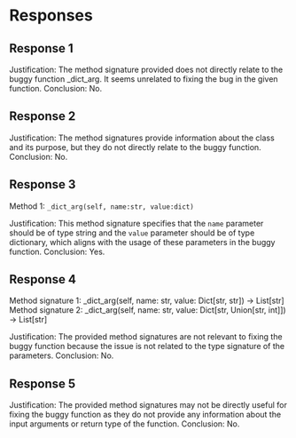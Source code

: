 # Responses
## Response 1
Justification: The method signature provided does not directly relate to the buggy function _dict_arg. It seems unrelated to fixing the bug in the given function.
Conclusion: No.

## Response 2
Justification: The method signatures provide information about the class and its purpose, but they do not directly relate to the buggy function.
Conclusion: No.

## Response 3
Method 1: `_dict_arg(self, name:str, value:dict)`

Justification: This method signature specifies that the `name` parameter should be of type string and the `value` parameter should be of type dictionary, which aligns with the usage of these parameters in the buggy function.
Conclusion: Yes.

## Response 4
Method signature 1:  _dict_arg(self, name: str, value: Dict[str, str]) -> List[str]
Method signature 2: _dict_arg(self, name: str, value: Dict[str, Union[str, int]]) -> List[str]

Justification: The provided method signatures are not relevant to fixing the buggy function because the issue is not related to the type signature of the parameters.
Conclusion: No.

## Response 5
Justification: The provided method signatures may not be directly useful for fixing the buggy function as they do not provide any information about the input arguments or return type of the function.
Conclusion: No.

